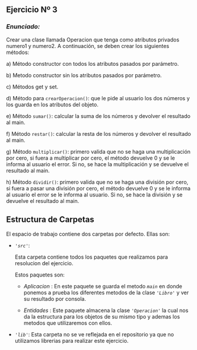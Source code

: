 ## Ejercicio Nº 3


### *Enunciado:*

Crear una clase llamada Operacion que tenga como atributos privados numero1 y
numero2. A continuación, se deben crear los siguientes métodos:

a) Método constructor con todos los atributos pasados por parámetro.

b) Metodo constructor sin los atributos pasados por parámetro.

c) Métodos get y set.

d) Método para `crearOperacion()`: que le pide al usuario los dos números y los
    guarda en los atributos del objeto.
    
e) Método `sumar()`: calcular la suma de los números y devolver el resultado al main.

f) Método `restar()`: calcular la resta de los números y devolver el resultado al main.

g) Método `multiplicar()`: primero valida que no se haga una multiplicación por cero,
    si fuera a multiplicar por cero, el método devuelve 0 y se le informa al usuario el
    error. Si no, se hace la multiplicación y se devuelve el resultado al main.

h) Método `dividir()`: primero valida que no se haga una división por cero, si fuera a
    pasar una división por cero, el método devuelve 0 y se le informa al usuario el
    error se le informa al usuario. Si no, se hace la división y se devuelve el resultado
    al main.

## Estructura de Carpetas

El espacio de trabajo contiene dos carpetas por defecto.
Ellas son:

+ *`'src'`*:
    <p>Esta carpeta contiene todos los paquetes que realizamos para resolucion del ejercicio.</p>

    Estos paquetes son:
    + *Aplicacion* : En este paquete se guarda el metodo *`main`* en donde ponemos a prueba los diferentes metodos de la clase *`'Libro'`* y ver su resultado por consola.

    + *Entidades* : Este paquete almacena la clase *`'Operacion'`* la cual nos da la estructura para los objetos de su mismo tipo y ademas los metodos que utilizaremos con ellos.

+ *`'lib'`*: Esta carpeta no se ve reflejada en el repositorio ya que no utilizamos librerias para realizar este ejercicio.
